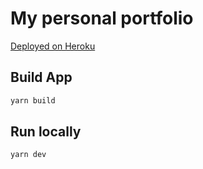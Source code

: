# My personal portfolio

[Deployed on Heroku](https://bojo-portfolio.herokuapp.com/)

## Build App

```bash
yarn build
```

## Run locally

```bash
yarn dev
```
